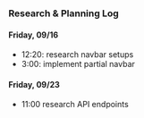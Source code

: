 ### Research & Planning Log
#### Friday, 09/16
* 12:20: research navbar setups
* 3:00: implement partial navbar 

#### Friday, 09/23
* 11:00 research API endpoints
